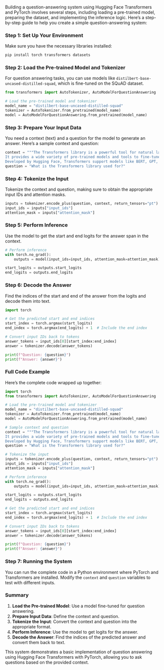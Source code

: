 Building a question-answering system using Hugging Face Transformers and PyTorch involves several steps, including loading a pre-trained model, preparing the dataset, and implementing the inference logic. Here’s a step-by-step guide to help you create a simple question-answering system:

### Step 1: Set Up Your Environment

Make sure you have the necessary libraries installed:

```bash
pip install torch transformers datasets
```

### Step 2: Load the Pre-trained Model and Tokenizer

For question answering tasks, you can use models like `distilbert-base-uncased-distilled-squad`, which is fine-tuned on the SQuAD dataset.

```python
from transformers import AutoTokenizer, AutoModelForQuestionAnswering

# Load the pre-trained model and tokenizer
model_name = "distilbert-base-uncased-distilled-squad"
tokenizer = AutoTokenizer.from_pretrained(model_name)
model = AutoModelForQuestionAnswering.from_pretrained(model_name)
```

### Step 3: Prepare Your Input Data

You need a context (text) and a question for the model to generate an answer. Here’s a sample context and question:

```python
context = """The Transformers library is a powerful tool for natural language processing (NLP).
It provides a wide variety of pre-trained models and tools to fine-tune them for specific tasks.
Developed by Hugging Face, Transformers support models like BERT, GPT, and many others."""
question = "What is the Transformers library used for?"
```

### Step 4: Tokenize the Input

Tokenize the context and question, making sure to obtain the appropriate input IDs and attention masks.

```python
inputs = tokenizer.encode_plus(question, context, return_tensors="pt")
input_ids = inputs["input_ids"]
attention_mask = inputs["attention_mask"]
```

### Step 5: Perform Inference

Use the model to get the start and end logits for the answer span in the context.

```python
# Perform inference
with torch.no_grad():
    outputs = model(input_ids=input_ids, attention_mask=attention_mask)

start_logits = outputs.start_logits
end_logits = outputs.end_logits
```

### Step 6: Decode the Answer

Find the indices of the start and end of the answer from the logits and decode them into text.

```python
import torch

# Get the predicted start and end indices
start_index = torch.argmax(start_logits)
end_index = torch.argmax(end_logits) + 1  # Include the end index

# Convert input IDs back to tokens
answer_tokens = input_ids[0][start_index:end_index]
answer = tokenizer.decode(answer_tokens)

print(f"Question: {question}")
print(f"Answer: {answer}")
```

### Full Code Example

Here’s the complete code wrapped up together:

```python
import torch
from transformers import AutoTokenizer, AutoModelForQuestionAnswering

# Load the pre-trained model and tokenizer
model_name = "distilbert-base-uncased-distilled-squad"
tokenizer = AutoTokenizer.from_pretrained(model_name)
model = AutoModelForQuestionAnswering.from_pretrained(model_name)

# Sample context and question
context = """The Transformers library is a powerful tool for natural language processing (NLP).
It provides a wide variety of pre-trained models and tools to fine-tune them for specific tasks.
Developed by Hugging Face, Transformers support models like BERT, GPT, and many others."""
question = "What is the Transformers library used for?"

# Tokenize the input
inputs = tokenizer.encode_plus(question, context, return_tensors="pt")
input_ids = inputs["input_ids"]
attention_mask = inputs["attention_mask"]

# Perform inference
with torch.no_grad():
    outputs = model(input_ids=input_ids, attention_mask=attention_mask)

start_logits = outputs.start_logits
end_logits = outputs.end_logits

# Get the predicted start and end indices
start_index = torch.argmax(start_logits)
end_index = torch.argmax(end_logits) + 1  # Include the end index

# Convert input IDs back to tokens
answer_tokens = input_ids[0][start_index:end_index]
answer = tokenizer.decode(answer_tokens)

print(f"Question: {question}")
print(f"Answer: {answer}")
```

### Step 7: Running the System

You can run the complete code in a Python environment where PyTorch and Transformers are installed. Modify the `context` and `question` variables to test with different inputs.

### Summary
1. **Load the Pre-trained Model**: Use a model fine-tuned for question answering.
2. **Prepare Input Data**: Define the context and question.
3. **Tokenize the Input**: Convert the context and question into the appropriate format.
4. **Perform Inference**: Use the model to get logits for the answer.
5. **Decode the Answer**: Find the indices of the predicted answer and convert them back to text.

This system demonstrates a basic implementation of question answering using Hugging Face Transformers with PyTorch, allowing you to ask questions based on the provided context.